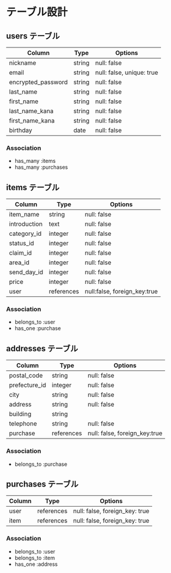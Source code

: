 # テーブル設計

## users テーブル

| Column             | Type    | Options                   |
| ------------------ | ------- | ------------------------- |
| nickname           | string  | null: false               |
| email              | string  | null: false, unique: true |
| encrypted_password | string  | null: false               |
| last_name          | string  | null: false               |
| first_name         | string  | null: false               |
| last_name_kana     | string  | null: false               |
| first_name_kana    | string  | null: false               |
| birthday           | date    | null: false               |

### Association

- has_many :items
- has_many :purchases

## items テーブル

| Column       | Type       | Options                      |
| ------------ | ---------- | ---------------------------- |
| item_name    | string     | null: false                  |
| introduction | text       | null: false                  |
| category_id  | integer    | null: false                  |
| status_id    | integer    | null: false                  |
| claim_id     | integer    | null: false                  |
| area_id      | integer    | null: false                  |
| send_day_id  | integer    | null: false                  |
| price        | integer    | null: false                  |
| user         | references | null:false, foreign_key:true |

### Association

- belongs_to :user
- has_one :purchase

## addresses テーブル

| Column        | Type       | Options                        |
| ------------- | ---------- | ------------------------------ |
| postal_code   | string     | null: false                    |
| prefecture_id | integer    | null: false                    |
| city          | string     | null: false                    |
| address       | string     | null: false                    |
| building      | string     |                                |
| telephone     | string     | null: false                    |
| purchase      | references | null: false, foreign_key:true  |

### Association

- belongs_to :purchase

## purchases テーブル

| Column       | Type       | Options                        |
| ------------ | ---------- | ------------------------------ |
| user         | references | null: false, foreign_key: true |
| item         | references | null: false, foreign_key: true |

### Association

- belongs_to :user
- belongs_to :item
- has_one :address
